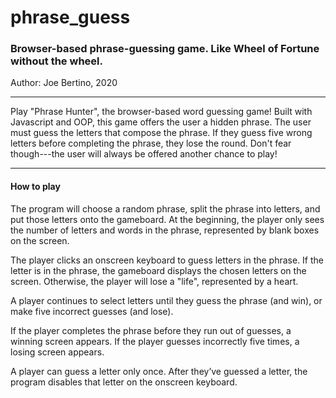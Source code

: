 # phrase_guess
### Browser-based phrase-guessing game. Like Wheel of Fortune without the wheel.

Author: Joe Bertino, 2020

---

Play "Phrase Hunter", the browser-based word guessing game! Built with Javascript and OOP, this game offers the user a hidden phrase. The user must guess the letters that compose the phrase. If they guess five wrong letters before completing the phrase, they lose the round. Don't fear though---the user will always be offered another chance to play!

---

#### How to play

The program will choose a random phrase, split the phrase into letters, and put those letters onto the gameboard. At the beginning, the player only sees the number of letters and words in the phrase, represented by blank boxes on the screen.

The player clicks an onscreen keyboard to guess letters in the phrase. If the letter is in the phrase, the gameboard displays the chosen letters on the screen. Otherwise, the player will lose a "life", represented by a heart.

A player continues to select letters until they guess the phrase (and win), or make five incorrect guesses (and lose).

If the player completes the phrase before they run out of guesses, a winning screen appears. If the player guesses incorrectly five times, a losing screen appears.

A player can guess a letter only once. After they’ve guessed a letter, the program disables that letter on the onscreen keyboard. 